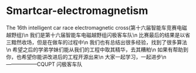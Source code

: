 # Smartcar-electromagnetism
The 16th intelligent car race electromagnetic cross(第十六届智能车竞赛电磁越野组)\n
我们是第十六届智能车电磁越野组闪极客车队\n
比赛最后的结果是以省三黯然收场，但是在做车的过程中\n
我们也有总结出很多经验，找到了很多算法\n
希望之后的学弟学妹们能从我们的工程中取其精华，去其糟粕\n
如果有帮助到你，也希望你能讲改进后的工程开源出来\n
大家一起学习，一起进步\n
                                                ——————CQUPT 闪极客车队
